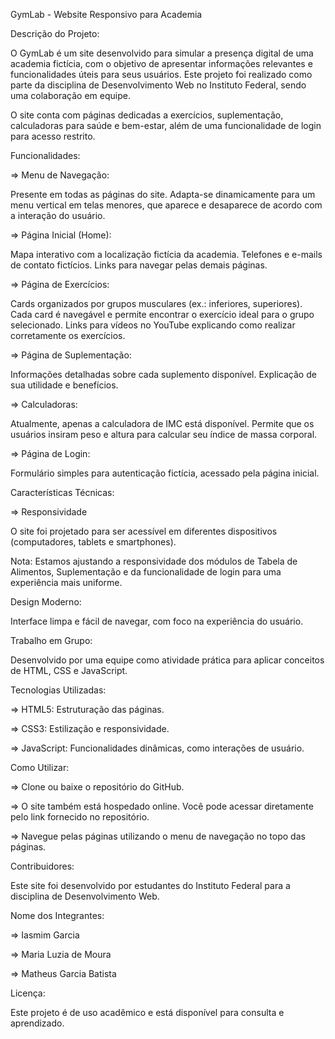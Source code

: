 GymLab - Website Responsivo para Academia


Descrição do Projeto:

O GymLab é um site desenvolvido para simular a presença digital de uma academia fictícia, com o objetivo de apresentar informações relevantes e funcionalidades úteis para seus usuários. Este projeto foi realizado como parte da disciplina de Desenvolvimento Web no Instituto Federal, sendo uma colaboração em equipe.

O site conta com páginas dedicadas a exercícios, suplementação, calculadoras para saúde e bem-estar, além de uma funcionalidade de login para acesso restrito.


Funcionalidades:

=> Menu de Navegação: 

Presente em todas as páginas do site.
Adapta-se dinamicamente para um menu vertical em telas menores, que aparece e desaparece de acordo com a interação do usuário.

=> Página Inicial (Home): 

Mapa interativo com a localização fictícia da academia.
Telefones e e-mails de contato fictícios.
Links para navegar pelas demais páginas.

=> Página de Exercícios: 

Cards organizados por grupos musculares (ex.: inferiores, superiores).
Cada card é navegável e permite encontrar o exercício ideal para o grupo selecionado.
Links para vídeos no YouTube explicando como realizar corretamente os exercícios.

=> Página de Suplementação: 

Informações detalhadas sobre cada suplemento disponível.
Explicação de sua utilidade e benefícios.

=> Calculadoras: 

Atualmente, apenas a calculadora de IMC está disponível.
Permite que os usuários insiram peso e altura para calcular seu índice de massa corporal.

=> Página de Login: 

Formulário simples para autenticação fictícia, acessado pela página inicial.


Características Técnicas:

=> Responsividade

O site foi projetado para ser acessível em diferentes dispositivos (computadores, tablets e smartphones).


Nota: Estamos ajustando a responsividade dos módulos de Tabela de Alimentos, Suplementação e da funcionalidade de login para uma experiência mais uniforme.


Design Moderno:

Interface limpa e fácil de navegar, com foco na experiência do usuário.


Trabalho em Grupo:

Desenvolvido por uma equipe como atividade prática para aplicar conceitos de HTML, CSS e JavaScript.


Tecnologias Utilizadas:

=> HTML5: Estruturação das páginas.

=> CSS3: Estilização e responsividade.

=> JavaScript: Funcionalidades dinâmicas, como interações de usuário.


Como Utilizar:

=> Clone ou baixe o repositório do GitHub.

=> O site também está hospedado online. Você pode acessar diretamente pelo link fornecido no repositório.

=> Navegue pelas páginas utilizando o menu de navegação no topo das páginas.


Contribuidores:

Este site foi desenvolvido por estudantes do Instituto Federal para a disciplina de Desenvolvimento Web.


Nome dos Integrantes:

=> Iasmim Garcia

=> Maria Luzia de Moura

=> Matheus Garcia Batista


Licença:

Este projeto é de uso acadêmico e está disponível para consulta e aprendizado.
